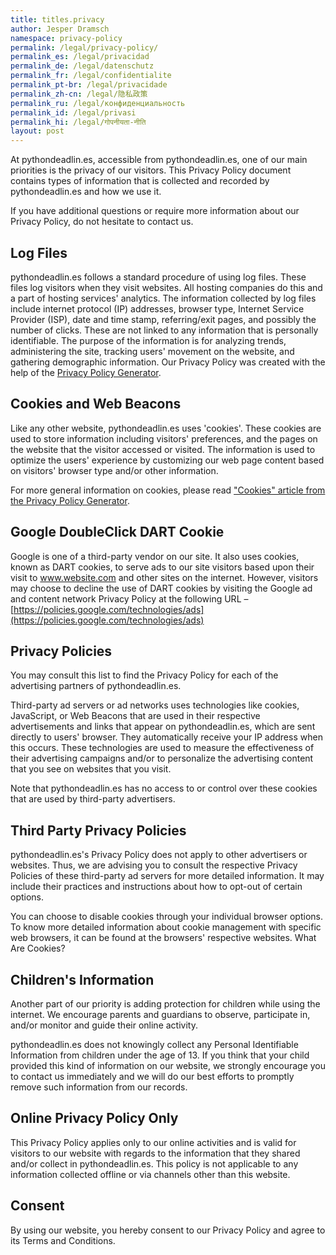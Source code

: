 ```yaml
---
title: titles.privacy
author: Jesper Dramsch
namespace: privacy-policy
permalink: /legal/privacy-policy/
permalink_es: /legal/privacidad
permalink_de: /legal/datenschutz
permalink_fr: /legal/confidentialite
permalink_pt-br: /legal/privacidade
permalink_zh-cn: /legal/隐私政策
permalink_ru: /legal/конфиденциальность
permalink_id: /legal/privasi
permalink_hi: /legal/गोपनीयता-नीति
layout: post
---
```


At pythondeadlin.es, accessible from pythondeadlin.es, one of our main priorities is the privacy of our visitors. This Privacy Policy document contains types of information that is collected and recorded by pythondeadlin.es and how we use it.

If you have additional questions or require more information about our Privacy Policy, do not hesitate to contact us.

## Log Files

pythondeadlin.es follows a standard procedure of using log files. These files log visitors when they visit websites. All hosting companies do this and a part of hosting services' analytics. The information collected by log files include internet protocol (IP) addresses, browser type, Internet Service Provider (ISP), date and time stamp, referring/exit pages, and possibly the number of clicks. These are not linked to any information that is personally identifiable. The purpose of the information is for analyzing trends, administering the site, tracking users' movement on the website, and gathering demographic information. Our Privacy Policy was created with the help of the [Privacy Policy Generator](https://www.privacypolicyonline.com/privacy-policy-generator/).

## Cookies and Web Beacons

Like any other website, pythondeadlin.es uses 'cookies'. These cookies are used to store information including visitors' preferences, and the pages on the website that the visitor accessed or visited. The information is used to optimize the users' experience by customizing our web page content based on visitors' browser type and/or other information.

For more general information on cookies, please read ["Cookies" article from the Privacy Policy Generator](https://www.generateprivacypolicy.com/#cookies).

## Google DoubleClick DART Cookie

Google is one of a third-party vendor on our site. It also uses cookies, known as DART cookies, to serve ads to our site visitors based upon their visit to www.website.com and other sites on the internet. However, visitors may choose to decline the use of DART cookies by visiting the Google ad and content network Privacy Policy at the following URL – [https://policies.google.com/technologies/ads](https://policies.google.com/technologies/ads)

## Privacy Policies

You may consult this list to find the Privacy Policy for each of the advertising partners of pythondeadlin.es.

Third-party ad servers or ad networks uses technologies like cookies, JavaScript, or Web Beacons that are used in their respective advertisements and links that appear on pythondeadlin.es, which are sent directly to users' browser. They automatically receive your IP address when this occurs. These technologies are used to measure the effectiveness of their advertising campaigns and/or to personalize the advertising content that you see on websites that you visit.

Note that pythondeadlin.es has no access to or control over these cookies that are used by third-party advertisers.

## Third Party Privacy Policies

pythondeadlin.es's Privacy Policy does not apply to other advertisers or websites. Thus, we are advising you to consult the respective Privacy Policies of these third-party ad servers for more detailed information. It may include their practices and instructions about how to opt-out of certain options.

You can choose to disable cookies through your individual browser options. To know more detailed information about cookie management with specific web browsers, it can be found at the browsers' respective websites. What Are Cookies?

## Children's Information

Another part of our priority is adding protection for children while using the internet. We encourage parents and guardians to observe, participate in, and/or monitor and guide their online activity.

pythondeadlin.es does not knowingly collect any Personal Identifiable Information from children under the age of 13\. If you think that your child provided this kind of information on our website, we strongly encourage you to contact us immediately and we will do our best efforts to promptly remove such information from our records.

## Online Privacy Policy Only

This Privacy Policy applies only to our online activities and is valid for visitors to our website with regards to the information that they shared and/or collect in pythondeadlin.es. This policy is not applicable to any information collected offline or via channels other than this website.

## Consent

By using our website, you hereby consent to our Privacy Policy and agree to its Terms and Conditions.
